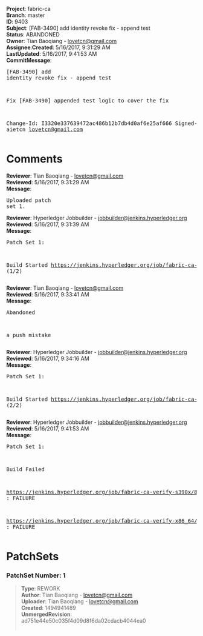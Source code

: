 <strong>Project</strong>: fabric-ca</br><strong>Branch</strong>: master<br><strong>ID</strong>: 9403<br><strong>Subject</strong>: [FAB-3490] add identity revoke fix - append test<br><strong>Status</strong>: ABANDONED<br><strong>Owner</strong>: Tian Baoqiang - lovetcn@gmail.com<br><strong>Assignee</strong>:<strong>Created</strong>: 5/16/2017, 9:31:29 AM<br><strong>LastUpdated</strong>: 5/16/2017, 9:41:53 AM<br><strong>CommitMessage</strong>:<br><pre>[FAB-3490] add identity revoke fix - append test

Fix [FAB-3490] appended test logic to cover the fix

Change-Id: I3320e337639472ac486b12b7db4d0af6e25af666
Signed-off-by: aietcn <lovetcn@gmail.com>
</pre><h1>Comments</h1><strong>Reviewer</strong>: Tian Baoqiang - lovetcn@gmail.com<br><strong>Reviewed</strong>: 5/16/2017, 9:31:29 AM<br><strong>Message</strong>: <pre>Uploaded patch set 1.</pre><strong>Reviewer</strong>: Hyperledger Jobbuilder - jobbuilder@jenkins.hyperledger.org<br><strong>Reviewed</strong>: 5/16/2017, 9:31:39 AM<br><strong>Message</strong>: <pre>Patch Set 1:

Build Started https://jenkins.hyperledger.org/job/fabric-ca-verify-s390x/861/ (1/2)</pre><strong>Reviewer</strong>: Tian Baoqiang - lovetcn@gmail.com<br><strong>Reviewed</strong>: 5/16/2017, 9:33:41 AM<br><strong>Message</strong>: <pre>Abandoned

a push mistake</pre><strong>Reviewer</strong>: Hyperledger Jobbuilder - jobbuilder@jenkins.hyperledger.org<br><strong>Reviewed</strong>: 5/16/2017, 9:34:16 AM<br><strong>Message</strong>: <pre>Patch Set 1:

Build Started https://jenkins.hyperledger.org/job/fabric-ca-verify-x86_64/855/ (2/2)</pre><strong>Reviewer</strong>: Hyperledger Jobbuilder - jobbuilder@jenkins.hyperledger.org<br><strong>Reviewed</strong>: 5/16/2017, 9:41:53 AM<br><strong>Message</strong>: <pre>Patch Set 1:

Build Failed 

https://jenkins.hyperledger.org/job/fabric-ca-verify-s390x/861/ : FAILURE

https://jenkins.hyperledger.org/job/fabric-ca-verify-x86_64/855/ : FAILURE</pre><h1>PatchSets</h1><h3>PatchSet Number: 1</h3><blockquote><strong>Type</strong>: REWORK<br><strong>Author</strong>: Tian Baoqiang - lovetcn@gmail.com<br><strong>Uploader</strong>: Tian Baoqiang - lovetcn@gmail.com<br><strong>Created</strong>: 1494941489<br><strong>UnmergedRevision</strong>: ad751e44e50c035f4d09d8f6da02cdacb4044ea0<br><br></blockquote>